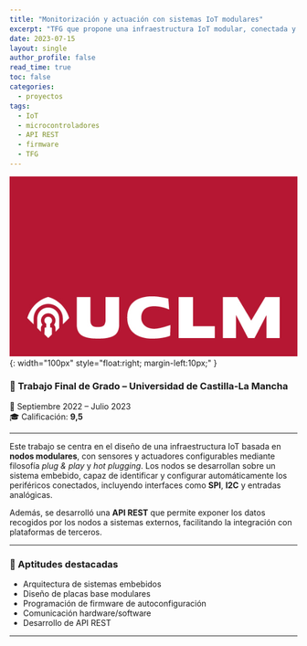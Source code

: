 ```yaml
---
title: "Monitorización y actuación con sistemas IoT modulares"
excerpt: "TFG que propone una infraestructura IoT modular, conectada y autoconfigurable, con API REST integrada."
date: 2023-07-15
layout: single
author_profile: false
read_time: true
toc: false
categories:
  - proyectos
tags:
  - IoT
  - microcontroladores
  - API REST
  - firmware
  - TFG
---
```


![Logo UCLM](/assets/images/uclm-logo.jpg){: width="100px" style="float:right; margin-left:10px;" }

### 📘 Trabajo Final de Grado – Universidad de Castilla-La Mancha  
📅 Septiembre 2022 – Julio 2023  
🎓 Calificación: **9,5**

---

Este trabajo se centra en el diseño de una infraestructura IoT basada en **nodos modulares**, con sensores y actuadores configurables mediante filosofía *plug & play* y *hot plugging*. Los nodos se desarrollan sobre un sistema embebido, capaz de identificar y configurar automáticamente los periféricos conectados, incluyendo interfaces como **SPI**, **I2C** y entradas analógicas.

Además, se desarrolló una **API REST** que permite exponer los datos recogidos por los nodos a sistemas externos, facilitando la integración con plataformas de terceros.

---

### 🧠 Aptitudes destacadas

- Arquitectura de sistemas embebidos
- Diseño de placas base modulares
- Programación de firmware de autoconfiguración
- Comunicación hardware/software
- Desarrollo de API REST

---

